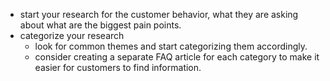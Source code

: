 - start your research for the customer behavior, what they are asking about what are the biggest pain points.
- categorize your research
	- look for common themes and start categorizing them accordingly.
	- consider creating a separate FAQ article for each category to make it easier for customers to find information.